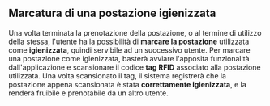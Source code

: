 ## Marcatura di una postazione igienizzata
Una volta terminata la prenotazione della postazione, o al termine di utilizzo della stessa, l'utente ha la possibilità di **marcare la postazione** utilizzata come **igienizzata**, quindi servibile ad un successivo utente. 
Per marcare una postazione come igienizzata, basterà avviare l'apposita funzionalità dall'applicazione e scansionare il codice **tag RFID** associato alla postazione utilizzata.
Una volta scansionato il tag, il sistema registrerà che la postazione appena scansionata è stata **correttamente igienizzata**, e la renderà fruibile e prenotabile da un altro utente.